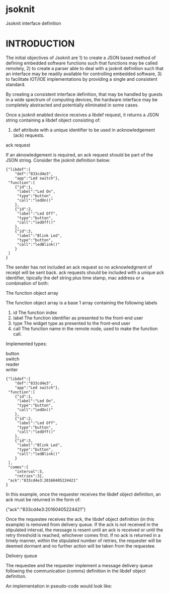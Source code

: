 # jsoknit
Jsoknit interface definition

# INTRODUCTION

The initial objectives of Jsoknit are 1) to create a JSON based method of
defining embedded software functions such that functions may be called 
remotely, 2) to create a parser able to deal with a jsoknit definition
such that an interface may be readily available for controlling embedded
software, 3) to facilitate IOT/IOE implementations by providing a single
and consistent standard.  
  
By creating a consistent interface definition, that may be handled by 
guests in a wide spectrum of computing devices, the hardware interface
may be completely abstracted and potentially eliminated in some cases.  
  

Once a jsoknit enabled device receives a libdef request, it returns a JSON
string containing a libdef object consisting of:
1. def attribute with a unique identifier to be used in acknowledgement 
(ack) requests.

ack request

If an aknowledgement is required, an ack request should be part of the 
JSON string. Consider the jsoknit definition below:

```
{"libdef":{
    "def":"833cd4e3",
    "app":"Led switch"},
 "function":[
    {"id":1,
     "label":"Led On",
     "type":"button",
     "call":"ledOn()"
    },
    {"id":2,
     "label":"Led Off",
     "type":"button",
     "call":"ledOff()"
    },
    {"id":3,
     "label":"Blink Led",
     "type":"button",
     "call":"ledBlink()"
    }
 ]
}
```

The sender has not included an ack request so no acknowledgment of receipt 
will be sent back. ack requests should be included with a unique ack 
identifier, tipically the def string plus time stamp, mac address or a
combination of both:

The function object array

The function object array is a base 1 array containing the following labels
1. id
The function index
2. label
The function identifier as presented to the front-end user
3. type
The widget type as presented to the front-end user
4. call
The function name in the remote node, used to make the function call.

Implemented types:

button  
switch  
reader  
writer  

```
{"libdef":{
    "def":"833cd4e3",
    "app":"Led switch"},
 "function":[
    {"id":1,
     "label":"Led On",
     "type":"button",
     "call":"ledOn()"
    },
    {"id":2,
     "label":"Led Off",
     "type":"button",
     "call":"ledOff()"
    },
    {"id":3,
     "label":"Blink Led",
     "type":"button",
     "call":"ledBlink()"
    }
 ],
 "comms":{
    "interval":5,
    "retries":3},
 "ack":"833cd4e3:20160405224421"
}
```

In this example, once the requester receives the libdef object definition,
an ack must be returned in the form of:

{"ack":"833cd4e3:20160405224421"}

Once the requestee receives the ack, the libdef object definition (in this
example) is removed from delivery queue. If the ack is not received in the
stipulated interval, the message is resent until an ack is received or
until the retry threshold is reached, whichever comes first. If no ack is
returned in a timely manner, within the stipulated number of retries, the 
requester will be deemed dormant and no further action will be taken from 
the requestee.

Delivery queue

The requestee and the requester implement a message delivery queue following 
the communication (comms) definition in the libdef object definition.

An implementation in pseudo-code would look like:

<IMPLEMENTATION GOES HERE>


